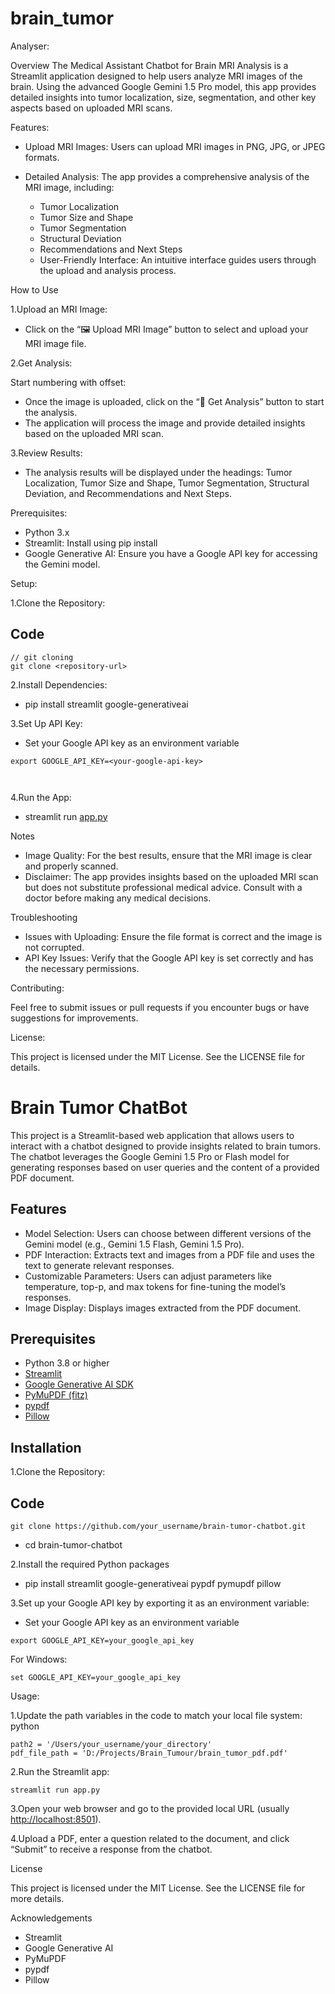 <h1>brain_tumor</h1>
<p>Analyser:</p>
<p>Overview
The Medical Assistant Chatbot for Brain MRI Analysis is a Streamlit application designed to help users analyze MRI images of the brain. Using the advanced Google Gemini 1.5 Pro model, this app provides detailed insights into tumor localization, size, segmentation, and other key aspects based on uploaded MRI scans.</p>
<p>Features:</p>
<ul>
<li>
<p>Upload MRI Images: Users can upload MRI images in PNG, JPG, or JPEG formats.</p>
</li>
<li>
<p>Detailed Analysis: The app provides a comprehensive analysis of the MRI image, including:</p>
<ul>
<li>Tumor Localization</li>
<li>Tumor Size and Shape</li>
<li>Tumor Segmentation</li>
<li>Structural Deviation</li>
<li>Recommendations and Next Steps</li>
<li>User-Friendly Interface: An intuitive interface guides users through the upload and analysis process.</li>
</ul>
</li>
</ul>
<p>How to Use</p>
<p>1.Upload an MRI Image:</p>
<ul>
<li>Click on the “🖼 Upload MRI Image” button to select and upload your MRI image file.</li>
</ul>
<p>2.Get Analysis:</p>
<p>Start numbering with offset:</p>
<ul>
<li>Once the image is uploaded, click on the “🧾 Get Analysis” button to start the analysis.</li>
<li>The application will process the image and provide detailed insights based on the uploaded MRI scan.</li>
</ul>
<p>3.Review Results:</p>
<ul>
<li>The analysis results will be displayed under the headings: Tumor Localization, Tumor Size and Shape, Tumor Segmentation, Structural Deviation, and Recommendations and Next Steps.</li>
</ul>
<p>Prerequisites:</p>
<ul>
<li>Python 3.x</li>
<li>Streamlit: Install using pip install</li>
<li>Google Generative AI: Ensure you have a Google API key for accessing the Gemini model.</li>
</ul>
<p>Setup:</p>
<p>1.Clone the Repository:</p>
<h2>Code</h2>
<pre><code>// git cloning
git clone &lt;repository-url&gt;
</code></pre>
<p>2.Install Dependencies:</p>
<ul>
<li>pip install streamlit google-generativeai</li>
</ul>
<p>3.Set Up API Key:</p>
<ul>
<li>Set your Google API key as an environment variable</li>
</ul>
<pre><code class="hljs">export GOOGLE_API_KEY=&lt;your-google-api-key&gt;

</code></pre>
<p>4.Run the App:</p>
<ul>
<li>streamlit run <a href="http://app.py">app.py</a></li>
</ul>
<p>Notes</p>
<ul>
<li>Image Quality: For the best results, ensure that the MRI image is clear and properly scanned.</li>
<li>Disclaimer: The app provides insights based on the uploaded MRI scan but does not substitute professional medical advice. Consult with a doctor before making any medical decisions.</li>
</ul>
<p>Troubleshooting</p>
<ul>
<li>Issues with Uploading: Ensure the file format is correct and the image is not corrupted.</li>
<li>API Key Issues: Verify that the Google API key is set correctly and has the necessary permissions.</li>
</ul>
<p>Contributing:</p>
<p>Feel free to submit issues or pull requests if you encounter bugs or have suggestions for improvements.</p>
<p>License:</p>
<p>This project is licensed under the MIT License. See the LICENSE file for details.</p>


<h1>Brain Tumor ChatBot</h1>
<p>This project is a Streamlit-based web application that allows users to interact with a chatbot designed to provide insights related to brain tumors. The chatbot leverages the Google Gemini 1.5 Pro or Flash model for generating responses based on user queries and the content of a provided PDF document.</p>
<h2>Features</h2>
<ul>
<li>Model Selection: Users can choose between different versions of the Gemini model (e.g., Gemini 1.5 Flash, Gemini 1.5 Pro).</li>
<li>PDF Interaction: Extracts text and images from a PDF file and uses the text to generate relevant responses.</li>
<li>Customizable Parameters: Users can adjust parameters like temperature, top-p, and max tokens for fine-tuning the model’s responses.</li>
<li>Image Display: Displays images extracted from the PDF document.</li>
</ul>
<h2>Prerequisites</h2>
<ul>
<li>Python 3.8 or higher</li>
<li><a href="https://streamlit.io/">Streamlit</a></li>
<li><a href="https://developers.generativeai.google/">Google Generative AI SDK</a></li>
<li><a href="https://pymupdf.readthedocs.io/">PyMuPDF (fitz)</a></li>
<li><a href="https://pypdf.readthedocs.io/">pypdf</a></li>
<li><a href="https://pillow.readthedocs.io/">Pillow</a></li>
</ul>
<h2>Installation</h2>
<p>1.Clone the Repository:</p>
<h2>Code</h2>
<pre><code>git clone https://github.com/your_username/brain-tumor-chatbot.git
</code></pre>
<ul>
<li>cd brain-tumor-chatbot</li>
</ul>
<p>2.Install the required Python packages</p>
<ul>
<li>pip install streamlit google-generativeai pypdf pymupdf pillow</li>
</ul>
<p>3.Set up your Google API key by exporting it as an environment variable:</p>
<ul>
<li>Set your Google API key as an environment variable</li>
</ul>
<pre><code class="hljs">export GOOGLE_API_KEY=your_google_api_key
</code></pre>
<p>For Windows:</p>
<pre><code class="hljs">set GOOGLE_API_KEY=your_google_api_key
</code></pre>
<p>Usage:</p>
<p>1.Update the path variables in the code to match your local file system:
python</p>
<pre><code class="hljs">path2 = '/Users/your_username/your_directory'
pdf_file_path = 'D:/Projects/Brain_Tumour/brain_tumor_pdf.pdf'
</code></pre>
<p>2.Run the Streamlit app:</p>
<pre><code class="hljs">streamlit run app.py
</code></pre>
<p>3.Open your web browser and go to the provided local URL (usually <a href="http://localhost:8501">http://localhost:8501</a>).</p>
<p>4.Upload a PDF, enter a question related to the document, and click “Submit” to receive a response from the chatbot.</p>
<p>License</p>
<p>This project is licensed under the MIT License. See the LICENSE file for more details.</p>
<p>Acknowledgements</p>
<ul>
<li>Streamlit</li>
<li>Google Generative AI</li>
<li>PyMuPDF</li>
<li>pypdf</li>
<li>Pillow</li>
</ul>
